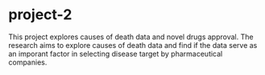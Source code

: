 # project-2

This project explores causes of death data and novel drugs approval. 
The research aims to explore causes of death data and find if the data serve as an imporant factor in selecting disease target by pharmaceutical companies.
